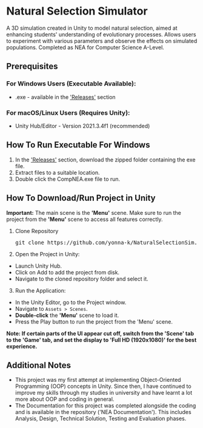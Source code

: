 # Natural Selection Simulator
A 3D simulation created in Unity to model natural selection, aimed at enhancing students' understanding of evolutionary processes. Allows users to experiment with various parameters and observe the effects on simulated populations. Completed as NEA for Computer Science A-Level.

## Prerequisites
### For Windows Users (Executable Available):
  - .exe - available in the ['Releases'](https://github.com/yonna-k/NaturalSelectionSim/releases) section
### For macOS/Linux Users (Requires Unity):
  - Unity Hub/Editor - Version 2021.3.4f1 (recommended)

## How To Run Executable For Windows
1. In the ['Releases'](https://github.com/yonna-k/NaturalSelectionSim/releases) section, download the zipped folder containing the exe file.
2. Extract files to a suitable location.
3. Double click the CompNEA.exe file to run.

## How To Download/Run Project in Unity
**Important:** The main scene is the **'Menu'** scene. Make sure to run the project from the **'Menu'** scene to access all features correctly.
1. Clone Repository
   
   <pre>git clone https://github.com/yonna-k/NaturalSelectionSim.git</pre>
2. Open the Project in Unity:
  - Launch Unity Hub.
  - Click on Add to add the project from disk.
  - Navigate to the cloned repository folder and select it.
3. Run the Application:
  - In the Unity Editor, go to the Project window.
  - Navigate to `Assets > Scenes`.
  - **Double-click** the **'Menu'** scene to load it.
  - Press the Play button to run the project from the 'Menu' scene.
    
**Note: If certain parts of the UI appear cut off, switch from the 'Scene' tab to the 'Game' tab, and set the display to 'Full HD (1920x1080)' for the best experience.**
## Additional Notes

- This project was my first attempt at implementing Object-Oriented Programming (OOP) concepts in Unity. Since then, I have continued to improve my skills through my studies in university and have learnt a lot more about OOP and coding in general.
- The Documentation for this project was completed alongside the coding and is available in the repository ('NEA Documentation'). This includes Analysis, Design, Technical Solution, Testing and Evaluation phases.

   
   

